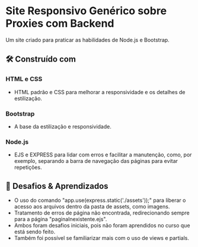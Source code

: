 # Site Responsivo Genérico sobre Proxies com Backend
Um site criado para praticar as habilidades de Node.js e Bootstrap.

## 🛠️ Construído com
### HTML e CSS
* HTML padrão e CSS para melhorar a responsividade e os detalhes de estilização.
### Bootstrap
 * A base da estilização e responsividade.
### Node.js
 * EJS e EXPRESS para lidar com erros e facilitar a manutenção, como, por exemplo, separando a barra de navegação das páginas para evitar repetições.
## 🌟 Desafios & Aprendizados
* O uso do comando "app.use(express.static('./assets'));" para liberar o acesso aos arquivos dentro da pasta de assets, como imagens.
* Tratamento de erros de página não encontrada, redirecionando sempre para a página "paginaInexistente.ejs".
* Ambos foram desafios iniciais, pois não foram aprendidos no curso que está sendo feito.
* Também foi possível se familiarizar mais com o uso de views e partials.
